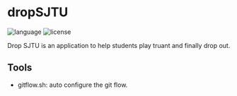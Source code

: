 # dropSJTU
![language](https://img.shields.io/badge/Language-Java-orange.svg)
![license](https://img.shields.io/badge/License-GPL--3.0-blue.svg)

Drop SJTU is an application to help students play truant and finally drop out.


## Tools
- gitflow.sh: auto configure the git flow.